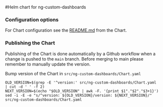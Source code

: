 #Helm chart for ng-custom-dashboards

### Configuration options
For Chart configuration see the [README.md](src/ng-custom-dashboards/README.md) from the Chart.

### Publishing the Chart
Publishing of the Chart is done automatically by a Github workflow when a change is pushed to the `main` branch. Before merging to main please remember to manually update the version.

Bump version of the Chart in `src/ng-custom-dashboards/Chart.yaml`
```shell
OLD_VERSION=$(grep -E '^version:' src/ng-custom-dashboards/Chart.yaml | cut -d ' ' -f 2)
NEXT_VERSION=$(echo "$OLD_VERSION" | awk -F. '{print $1"."$2"."$3+1}')
sed -i -E -e "s/^version: ${OLD_VERSION}/version: ${NEXT_VERSION}/" src/ng-custom-dashboards/Chart.yaml
```
